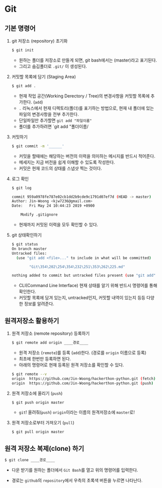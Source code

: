 # Git
## 기본 명령어
1. git 저장소 (repository) 초기화

   ```bash
   $ git init
   ```

   - 원하는 폴더를 저장소로 만들게 되면, git bash에서는 (master)라고 표기된다.
   - 그리고 숨김폴더로 `.git/` 이 생성된다.

2. 커밋할 목록에 담기 (Staging Area)

   ```bash
   $ git add .
   ```

   - 현재 작업 공간(Working Derectory / Tree)의 변경사항을 커밋할 목록에 추가한다. (`add`)
   - `.` 리눅스에서 현재 디렉토리(폴더)를 표기하는 방법으로, 현재 내 폴더에 있는 파일의 변경사항을 전부 추가한다.
   - 단일파일만 추가할면 `git add "파일이름"`
   - 폴더를 추가하려면 `git add "폴더이름/

3. 커밋하기

   ```bash
   $ git commit -m '______'
   ```

   - 커밋을 할때에는 해당하는 버전의 이력을 의미하는 메시지를 반드시 적어준다.
   - 메세지는 지금 버전을 쉽게 이해할 수 있도록 작성한다.
   - 커밋은 현재 코드의 상태를 스냅샷 찍는 것이다.

4. 로그 확인

   ```bash
   $ git log
   
   commit 959a0978fe787e02cb1dd2b9cde9c1791d07ef7d (HEAD -> master)
   Author: Jin-Woong <kjw7236@gmail.com>
   Date:   Fri May 24 10:44:23 2019 +0900
   
       Modify .gitignore
   ```

   - 현재까지 커밋된 이력을 모두 확인할 수 있다.

5. git 상태확인하기 

   ```bash
   $ git status
   On branch master
   Untracked files:
     (use "git add <file>..." to include in what will be committed)
   
           "Git\354\202\254\354\232\251\353\262\225.md"
   
   nothing added to commit but untracked files present (use "git add" to track)
   ```

   - CLI(Command Line Interface) 현재 상태를 알기 위해 반드시 명령어를 통해 확인한다.
   - 커밋할 목록에 담겨 있는지, untracked인지, 커밋할 내역이 있는지 등등 다양한 정보를 알려준다.


## 원격저장소 활용하기

1. 원격 저장소 (remote repository) 등록하기

   ```bash
   $ git remote add origin ____경로____
   ```

   - 원격 저장소 (`remote`)를 등록 (`add`)한다. (경로를  `origin` 이름으로 등록)
   - 최초에 한번만 등록하면 된다.
   - 아래의 명령어로 현재 등록된 원격 저장소를 확인할 수 있다.

   ```bash
   $ git remote --v
   origin  https://github.com/Jin-Woong/hackerthon-python.git (fetch)
   origin  https://github.com/Jin-Woong/hackerthon-python.git (push)
   ```

2. 원격 저장소에 올리기 (`push`)

   ```bash
   $ git push origin master
   ```

   - `git`! 올려줘(`push`) `origin`이라는 이름의 원격저장소에 `master`로!

3. 원격 저장소로부터 가져오기 (`pull`)

   ```bash
   $ git pull origin master
   ```



## 원격 저장소 복제(clone) 하기

```bash
$ git clone ____경로____
```

- 다운 받기를 원하는 폴더에서 `Git Bash`를 열고 위의 명령어를 입력한다.

- 경로는 `github`의 `repository`에서 우측의 초록색 버튼을 누르면 나타난다.

  

